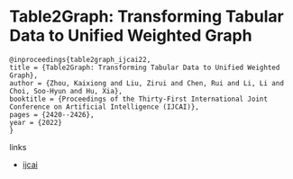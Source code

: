 # Table2Graph: Transforming Tabular Data to Unified Weighted Graph

```
@inproceedings{table2graph_ijcai22,
title = {Table2Graph: Transforming Tabular Data to Unified Weighted Graph},
author = {Zhou, Kaixiong and Liu, Zirui and Chen, Rui and Li, Li and Choi, Soo-Hyun and Hu, Xia},
booktitle = {Proceedings of the Thirty-First International Joint Conference on Artificial Intelligence (IJCAI)},
pages = {2420--2426},
year = {2022}
}
```

links
- [ijcai](https://www.ijcai.org/Proceedings/2022/336)
